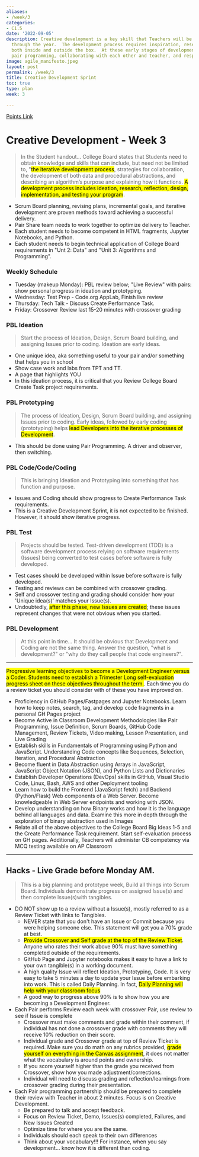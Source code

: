 ```yaml
---
aliases:
- /week/3
categories:
- C1.5
date: '2022-09-05'
description: Creative development is a key skill that Teachers will be looking at
  through the year.  The development process requires inspiration, research, and go
  both inside and outside the box.  At these early stages of development it is about
  pair programming, collaborating with each other and teacher, and responding to change.
image: agile_manifesto.jpeg
layout: post
permalink: /week/3
title: Creative Development Sprint
toc: true
type: plan
week: 3

---
```


[Points Link](https://github.com/nighthawkcoders/APCSP/issues/33)

# Creative Development - Week 3
> In the Student handout... College Board states that Students need to obtain knowledge and skills that can include, but need not be limited to, "<mark>the iterative development process</mark>, strategies for collaboration, the development of both data and procedural abstractions, and describing an algorithm’s purpose and explaining how it functions. <mark>A development process includes ideation, research, reflection, design, implementation, and testing your program</mark>.
- Scrum Board planning, revising plans, incremental goals, and iterative development are proven methods toward achieving a successful delivery.
- Pair Share team needs to work together to optimize delivery to Teacher. 
- Each student needs to become competent in HTML fragments, Jupyter Notebooks, and Python.
- Each student needs to begin technical application of College Board requirements in "Unt 2: Data" and "Unit 3: Algorithms and Programming".  

### Weekly Schedule
- Tuesday (makeup Monday): PBL review below; "Live Review" with pairs: show personal progress in ideation and prototyping.
- Wednesday: Test Prep - Code.org AppLab, Finish live review  
- Thursday: Tech Talk - Discuss Create Performance Task.
- Friday: Crossover Review last 15-20 minutes with crossover grading 

### PBL Ideation
> Start the process of Ideation, Design, Scrum Board building, and assigning Issues prior to coding.  Ideation are early ideas.
- One unique idea, aka something useful to your pair and/or something that helps you in school
- Show case work and labs from TPT and TT.
- A page that highlights YOU
- In this ideation process, it is critical that you Review College Board Create Task project requirements.  

### PBL Prototyping
> The process of Ideation, Design, Scrum Board building, and assigning Issues prior to coding.  Early ideas, followed by early coding (prototyping) helps <mark>lead Developers into the iterative processes of Development</mark>.
- This should be done using Pair Programming.  A driver and observer, then switching.

### PBL Code/Code/Coding
> This is bringing Ideation and Prototyping into something that has function and purpose.
- Issues and Coding should show progress to Create Performance Task requirements.  
- This is a Creative Development Sprint, it is not expected to be finished. However, it should show iterative progress.

### PBL Test
> Projects should be tested.  Test-driven development (TDD) is a software development process relying on software requirements (Issues) being converted to test cases before software is fully developed.
- Test cases should be developed within Issue before software is fully developed.
- Testing and reviews can be combined with crossover grading.
- Self and crossover testing and grading should consider how your 'Unique idea(s)' matches your Issue(s).
- Undoubtedly, <mark>after this phase, new Issues are created</mark>; these issues represent changes that were not obvious when you started.

### PBL Development
> At this point in time...  It should be obvious that Development and Coding are not the same thing.  Answer the question, "what is development?" or "why do they call people that code engineers?".  

<div>
    <hr>
    <p>
        <mark>Progressive learning objectives to become a Development Engineer versus a Coder.  Students need to establish a Trimester Long self-evaluation progress sheet on these objectives throughout the term.</mark>.  Each time you do a review ticket you should consider with of these you have improved on.
        <ul>
            <li>Proficiency in GitHub Pages/Fastpages and Jupyter Notebooks. Learn how to keep notes, search, tag, and develop code fragments in a personal GH Pages project</li>
            <li>Become Active in Classroom Development Methodologies like Pair Programming, Issue Definition, Scrum Boards, GitHub Code Management, Review Tickets, Video making, Lesson Presentation, and Live Grading</li>
            <li>Establish skills in Fundamentals of Programming using Python and JavaScript. Understanding Code concepts like Sequences, Selection, Iteration, and Procedural Abstraction</li>
            <li>Become fluent in Data Abstraction using Arrays in JavaScript, JavaScript Object Notation (JSON), and Python Lists and Dictionaries</li>
            <li>Establish Developer Operations (DevOps) skills in GitHub, Visual Studio Code, Linux, Bash, AWS and other Deployment tooling</li>
            <li>Learn how to build the Frontend (JavaScript fetch) and Backend (Python/Flask) Web components of a Web Server.   Become knowledgeable in Web Server endpoints and working with JSON.</li>
            <li>Develop understanding on how Binary works and how it is the language behind all languages and data.  Examine this more in depth through the exploration of binary abstraction used in Images</li>
            <li>Relate all of the above objectives to the College Board Big Ideas 1-5 and the Create Performance Task requirement.  Start self-evaluation process on GH pages.  Additionally, Teachers will administer CB competency via MCQ testing available on AP Classroom</li>
        </ul>
    </p>
    <hr>
</div>

## Hacks - Live Grade before Monday AM.
> This is a big planning and prototype week,  Build all things into Scrum Board. Individuals demonstrate progress on assigned Issue(s) and then complete Issue(s)with tangibles.  
- DO NOT show up to a review without a Issue(s), mostly referred to as a Review Ticket with links to Tangibles.
    - NEVER state that you don't have an Issue or Commit because you were helping someone else.  This statement will get you a 70% grade at best.
    - <mark>Provide Crossover and Self grade at the top of the Review Ticket</mark>.  Anyone who rates their work above 90% must have something completed outside of the requirements. 
    - GitHub Page and Jupyter notebooks makes it easy to have a link to your own tangible(s) in a working document.
    - A high quality Issue will reflect Ideation, Prototyping, Code.  It is very easy to take 5 minutes a day to update your Issue before embarking into work.  This is called Daily Planning.  In fact, <mark>Daily Planning will help with your classroom focus </mark>
    - A good way to progress above 90% is to show how you are becoming a Development Engineer.  
- Each Pair performs Review each week with crossover Pair, use review to see if Issue is complete
    - Crossover must make comments and grade within their comment, if individual has not done a crossover grade with comments they will receive 10% reduction on their score.
    - Individual grade and Crossover grade at top of Review Ticket is required. Make sure you do math on any rubrics provided, <mark>grade yourself on everything in the Canvas assignment</mark>, it does not matter what the vocabulary is around points and ownership.
    - If you score yourself higher than the grade you received from Crossover, show how you made adjustment/corrections.
    - Individual will need to discuss grading and reflection/learnings from crossover grading during their presentation.
- Each Pair programming partnership should be prepared to complete their review with Teacher in about 2 minutes.  Focus is on Creative Development.
    - Be prepared to talk and accept feedback.
    - Focus on Review Ticket, Demo, Issues(s) completed, Failures, and New Issues Created
    - Optimize time for where you are the same.
    - Individuals should each speak to their own differences
    - Think about your vocabulary!!!  For instance, when you say development... know how it is different than coding.